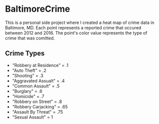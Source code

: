 # BaltimoreCrime

This is a personal side project where I created a heat map of crime data in Baltimore, MD. Each point represents a reported crime that occured between 2012 and 2016. The point's color value represents the type of crime that was comitted. 
## Crime Types
- "Robbery at Residence" = .1
- "Auto Theft" = .2
- "Shooting" = .3
- "Aggravated Assualt" = .4
- "Common Assault" = .5
- "Burglary" = .6
- "Homicide" = .7
- "Robbery on Street" = .8
- "Robbery Carjacking" = .65
- "Assault By Threat" = .75
- "Sexual Assault" = 1
